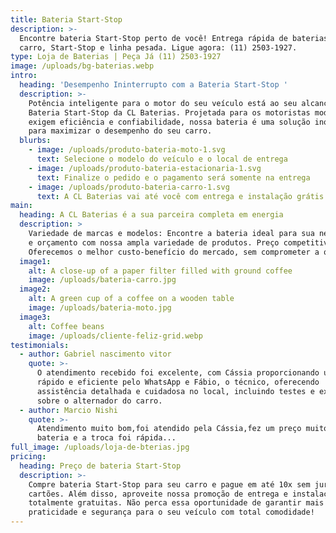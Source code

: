 ```yaml
---
title: Bateria Start-Stop
description: >-
  Encontre bateria Start-Stop perto de você! Entrega rápida de baterias de
  carro, Start-Stop e linha pesada. Ligue agora: (11) 2503-1927.
type: Loja de Baterias | Peça Já (11) 2503-1927
image: /uploads/bg-baterias.webp
intro:
  heading: 'Desempenho Ininterrupto com a Bateria Start-Stop '
  description: >-
    Potência inteligente para o motor do seu veículo está ao seu alcance com a
    Bateria Start-Stop da CL Baterias. Projetada para os motoristas modernos que
    exigem eficiência e confiabilidade, nossa bateria é uma solução inovadora
    para maximizar o desempenho do seu carro.
  blurbs:
    - image: /uploads/produto-bateria-moto-1.svg
      text: Selecione o modelo do veículo e o local de entrega
    - image: /uploads/produto-bateria-estacionaria-1.svg
      text: Finalize o pedido e o pagamento será somente na entrega
    - image: /uploads/produto-bateria-carro-1.svg
      text: A CL Baterias vai até você com entrega e instalação grátis
main:
  heading: A CL Baterias é a sua parceira completa em energia
  description: >
    Variedade de marcas e modelos: Encontre a bateria ideal para sua necessidade
    e orçamento com nossa ampla variedade de produtos. Preço competitivo:
    Oferecemos o melhor custo-benefício do mercado, sem comprometer a qualidade.
  image1:
    alt: A close-up of a paper filter filled with ground coffee
    image: /uploads/bateria-carro.jpg
  image2:
    alt: A green cup of a coffee on a wooden table
    image: /uploads/bateria-moto.jpg
  image3:
    alt: Coffee beans
    image: /uploads/cliente-feliz-grid.webp
testimonials:
  - author: Gabriel nascimento vitor
    quote: >-
      O atendimento recebido foi excelente, com Cássia proporcionando um serviço
      rápido e eficiente pelo WhatsApp e Fábio, o técnico, oferecendo
      assistência detalhada e cuidadosa no local, incluindo testes e explicações
      sobre o alternador do carro.
  - author: Marcio Nishi
    quote: >-
      Atendimento muito bom,foi atendido pela Cássia,fez um preço muito bom na
      bateria e a troca foi rápida...
full_image: /uploads/loja-de-bterias.jpg
pricing:
  heading: Preço de bateria Start-Stop
  description: >-
    Compre bateria Start-Stop para seu carro e pague em até 10x sem juros nos
    cartões. Além disso, aproveite nossa promoção de entrega e instalação
    totalmente gratuitas. Não perca essa oportunidade de garantir mais
    praticidade e segurança para o seu veículo com total comodidade!
---
```

